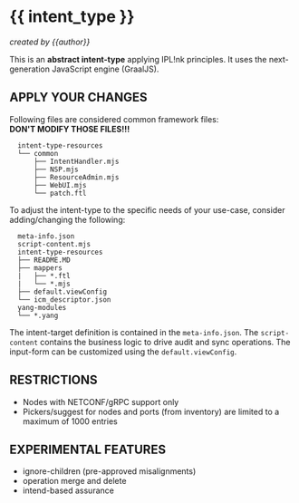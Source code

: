 # {{ intent_type }}
*created by {{author}}*

This is an **abstract intent-type** applying IPL!nk principles.
It uses the next-generation JavaScript engine (GraalJS).

## APPLY YOUR CHANGES
Following files are considered common framework files:<br/>
**DON'T MODIFY THOSE FILES!!!**
```
  intent-type-resources
  └── common
      ├── IntentHandler.mjs
      ├── NSP.mjs
      ├── ResourceAdmin.mjs
      ├── WebUI.mjs
      └── patch.ftl
```

To adjust the intent-type to the specific needs of your use-case, consider adding/changing the following:
```
  meta-info.json
  script-content.mjs
  intent-type-resources
  ├── README.MD
  ├── mappers
  |   ├── *.ftl
  |   └── *.mjs
  ├── default.viewConfig
  └── icm_descriptor.json
  yang-modules
  └── *.yang
```

The intent-target definition is contained in the `meta-info.json`. The `script-content` contains the
business logic to drive audit and sync operations. The input-form can be customized using the
`default.viewConfig`.

## RESTRICTIONS
* Nodes with NETCONF/gRPC support only
* Pickers/suggest for nodes and ports (from inventory) are limited to a maximum of 1000 entries

## EXPERIMENTAL FEATURES
* ignore-children (pre-approved misalignments)
* operation merge and delete
* intend-based assurance